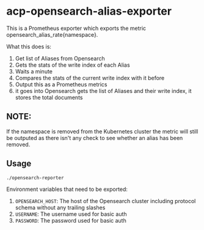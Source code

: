  # acp-opensearch-alias-exporter
 
This is a Prometheus exporter which exports the metric opensearch_alias_rate{namespace}.

What this does is:
1. Get list of Aliases from Opensearch
2. Gets the stats of the write index of each Alias
3. Waits a minute
4. Compares the stats of the current write index with it before
5. Output this as a Prometheus metrics
6. it goes into Opensearch gets the list of Aliases and their write index, it stores the total documents

## NOTE:
If the namespace is removed from the Kubernetes cluster the metric will still be outputed as there isn't any check to see whether an alias has been removed.

 ## Usage
 
 ``` 
./opensearch-reporter
 ```

Environment variables that need to be exported:
1. `OPENSEARCH_HOST`: The host of the Opensearch cluster including protocol schema without any trailing slashes
2. `USERNAME`: The username used for basic auth
3. `PASSWORD`: The password used for basic auth
